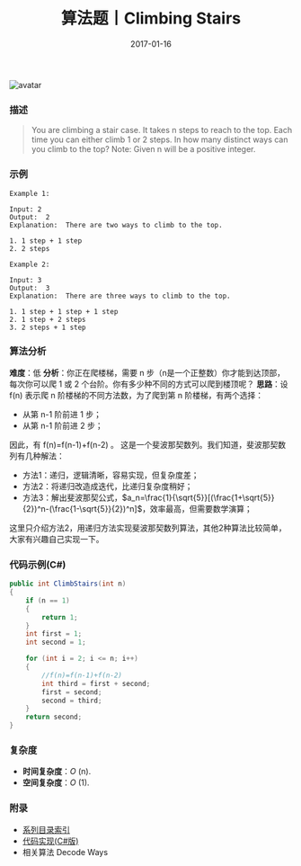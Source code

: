﻿---
title: 算法题丨Climbing Stairs
tags:
  - 算法
  - 编程技巧
  - 数据结构
categories: 计算机基础
date: 2017-01-16
---
![avatar](https://mysite.bj.bcebos.com/images/articles/713abe1b-89d7-44f0-8867-d3fda5809ff0.jpg)

### 描述
>You are climbing a stair case. It takes n steps to reach to the top.
Each time you can either climb 1 or 2 steps. In how many distinct ways can you climb to the top?
Note: Given n will be a positive integer.

### 示例
```
Example 1:

Input: 2
Output:  2
Explanation:  There are two ways to climb to the top.

1. 1 step + 1 step
2. 2 steps
```
<!-- more -->
```
Example 2:

Input: 3
Output:  3
Explanation:  There are three ways to climb to the top.

1. 1 step + 1 step + 1 step
2. 1 step + 2 steps
3. 2 steps + 1 step
```

### 算法分析
**难度**：低
**分析**：你正在爬楼梯，需要 n 步（n是一个正整数）你才能到达顶部，每次你可以爬 1 或 2 个台阶。你有多少种不同的方式可以爬到楼顶呢？
**思路**：设 f(n) 表示爬 n 阶楼梯的不同方法数，为了爬到第 n 阶楼梯，有两个选择：
- 从第 n-1 阶前进 1 步；
- 从第 n-1 阶前进 2 步；

因此，有 f(n)=f(n-1)+f(n-2) 。
这是一个斐波那契数列。我们知道，斐波那契数列有几种解法：
- 方法1：递归，逻辑清晰，容易实现，但复杂度差；
- 方法2：将递归改造成迭代，比递归复杂度稍好；
- 方法3：解出斐波那契公式，$a_n=\frac{1}{\sqrt{5}}[(\frac{1+\sqrt{5}}{2})^n-(\frac{1-\sqrt{5}}{2})^n]$，效率最高，但需要数学演算；

这里只介绍方法2，用递归方法实现斐波那契数列算法，其他2种算法比较简单，大家有兴趣自己实现一下。

### 代码示例(C#)
```csharp
public int ClimbStairs(int n)
{
    if (n == 1)
    {
        return 1;
    }
    int first = 1;
    int second = 1;

    for (int i = 2; i <= n; i++)
    {
        //f(n)=f(n-1)+f(n-2)
        int third = first + second;
        first = second;
        second = third;
    }
    return second;
}
```

### 复杂度
- **时间复杂度**：*O* (n). 
- **空间复杂度**：*O* (1).

### 附录
- [系列目录索引](/posts/algorithm/index/)
- [代码实现(C#版)](https://github.com/lizzie2008/LeetCode.git)
- 相关算法 Decode Ways
